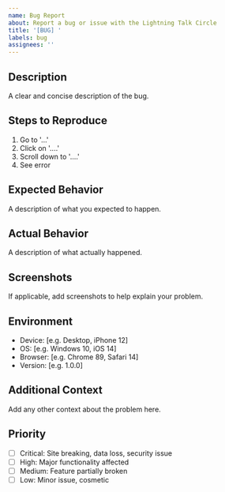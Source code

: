 ```yaml
---
name: Bug Report
about: Report a bug or issue with the Lightning Talk Circle
title: '[BUG] '
labels: bug
assignees: ''
---
```


## Description
A clear and concise description of the bug.

## Steps to Reproduce
1. Go to '...'
2. Click on '....'
3. Scroll down to '....'
4. See error

## Expected Behavior
A description of what you expected to happen.

## Actual Behavior
A description of what actually happened.

## Screenshots
If applicable, add screenshots to help explain your problem.

## Environment
 - Device: [e.g. Desktop, iPhone 12]
 - OS: [e.g. Windows 10, iOS 14]
 - Browser: [e.g. Chrome 89, Safari 14]
 - Version: [e.g. 1.0.0]

## Additional Context
Add any other context about the problem here.

## Priority
- [ ] Critical: Site breaking, data loss, security issue
- [ ] High: Major functionality affected
- [ ] Medium: Feature partially broken
- [ ] Low: Minor issue, cosmetic